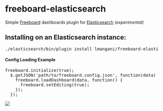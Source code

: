 # freeboard-elasticsearch
Simple [Freeboard](https://github.com/Freeboard/freeboard) dashboards plugin for [Elasticsearch](https://github.com/elastic/elasticsearch) _(experimental)_


## Installing on an Elasticsearch instance:
<pre>
./elasticsearch/bin/plugin install lmangani/freeboard-elasticsearch/
</pre>

#### Config Loading Example

<pre>
freeboard.initialize(true);
  $.getJSON('path/to/freeboard.config.json', function(data) {
    freeboard.loadDashboard(data, function() {
      freeboard.setEditing(true);
    });
  });
</pre>

![](http://i.imgur.com/CvN5Zfl.png)
